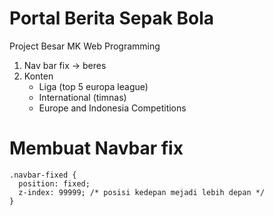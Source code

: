 # Portal Berita Sepak Bola
Project Besar MK Web Programming
1. Nav bar fix -> beres
2. Konten
   - Liga (top 5 europa league)
   - International (timnas)
   - Europe and Indonesia Competitions
 
 
 # Membuat Navbar fix
 ```
 .navbar-fixed {
   position: fixed;
   z-index: 99999; /* posisi kedepan mejadi lebih depan */
 }
 ```
